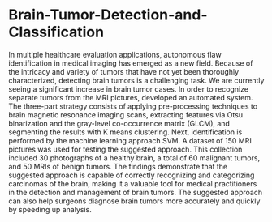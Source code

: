 # Brain-Tumor-Detection-and-Classification

In multiple healthcare evaluation applications, autonomous flaw identification in medical imaging has emerged as a new field. Because of the intricacy and variety of tumors that have not yet been thoroughly characterized, detecting brain tumors is a challenging task. We are currently seeing a significant increase in brain tumor cases. In order to recognize separate tumors from the MRI pictures, developed an automated system. The three-part strategy consists of applying pre-processing techniques to brain magnetic resonance imaging scans, extracting features via Otsu binarization and the gray-level co-occurrence matrix (GLCM), and segmenting the results with K means clustering. Next, identification is performed by the machine learning approach SVM. A dataset of 150 MRI pictures was used for testing the suggested approach. This collection included 30 photographs of a healthy brain, a total of 60 malignant tumors, and 50 MRIs of benign tumors. The findings demonstrate that the suggested approach is capable of correctly recognizing and categorizing carcinomas of the brain, making it a valuable tool for medical practitioners in the detection and management of brain tumors. The suggested approach can also help surgeons diagnose brain tumors more accurately and quickly by speeding up analysis.
